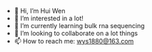 - 👋 Hi, I’m Hui Wen
- 👀 I’m interested in a lot!
- 🌱 I’m currently learning bulk rna sequencing
- 💞️ I’m looking to collaborate on a lot things
- 📫 How to reach me: wys1880@163.com

<!---
Jingran-Wen/Jingran-Wen is a ✨ special ✨ repository because its `README.md` (this file) appears on your GitHub profile.
You can click the Preview link to take a look at your changes.
--->
